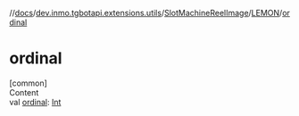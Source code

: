 //[docs](../../../../index.md)/[dev.inmo.tgbotapi.extensions.utils](../../index.md)/[SlotMachineReelImage](../index.md)/[LEMON](index.md)/[ordinal](ordinal.md)



# ordinal  
[common]  
Content  
val [ordinal](ordinal.md): [Int](https://kotlinlang.org/api/latest/jvm/stdlib/kotlin/-int/index.html)  



